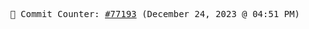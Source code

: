 <p align="center">
    <samp>
        📮 Commit Counter: <a href="https://github.com/Javascript-void0/Javascript-void0/commits/main">#77193</a> (December 24, 2023 @ 04:51 PM)
    </samp>
</p>